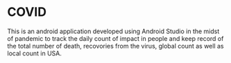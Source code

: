 # COVID
This is an android application developed using Android Studio in the midst of pandemic to track the daily count of impact in people and keep record of the total number of death, recovories from the virus, global count as well as local count in USA. 
